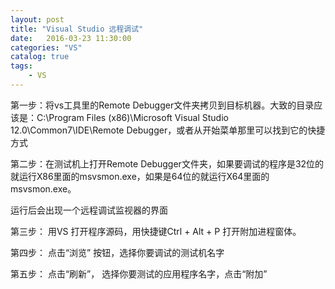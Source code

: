 ```yaml
---
layout: post
title: "Visual Studio 远程调试"
date:   2016-03-23 11:30:00 
categories: "VS"
catalog: true
tags: 
    - VS
---
```




第一步：将vs工具里的Remote Debugger文件夹拷贝到目标机器。大致的目录应该是：C:\Program Files (x86)\Microsoft Visual Studio 12.0\Common7\IDE\Remote Debugger，或者从开始菜单那里可以找到它的快捷方式   

第二步：在测试机上打开Remote Debugger文件夹，如果要调试的程序是32位的就运行X86里面的msvsmon.exe，如果是64位的就运行X64里面的msvsmon.exe。   

运行后会出现一个远程调试监视器的界面   

第三步： 用VS 打开程序源码，用快捷键Ctrl + Alt + P 打开附加进程窗体。   

第四步： 点击“浏览” 按钮，选择你要调试的测试机名字   

第五步： 点击“刷新”， 选择你要测试的应用程序名字，点击“附加”
